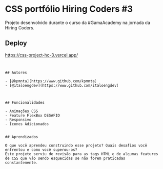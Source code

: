
# CSS portfólio Hiring Coders #3

Projeto desenvolvido durante o curso da #GamaAcademy na jornada da Hiring Coders.


## Deploy

https://css-project-hc-3.vercel.app/
```


## Autores

- [@kpmnta](https://www.github.com/kpmnta)
- [@italoengdev](https://www.github.com/italoengdev)



## Funcionalidades

- Animações CSS
- Feature FlexBox DESAFIO
- Responsivo
- Ícones Adicionados


## Aprendizados

O que você aprendeu construindo esse projeto? Quais desafios você enfrentou e como você superou-os?
Este projeto serviu de revisão para as tags HTML e de algumas features de CSS que vão sendo esquecidas se não forem praticadas constantemente.

